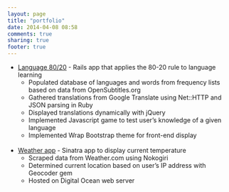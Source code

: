 ```yaml
---
layout: page
title: "portfolio"
date: 2014-04-08 08:58
comments: true
sharing: true
footer: true
---
```

<ul>
  <li><a href="language-80-20.herokuapp.com">Language 80/20</a> - Rails app that applies the 80-20 rule to language learning
    <ul>
      <li>Populated database of languages and words from frequency lists based on data from OpenSubtitles.org</li>
      <li>Gathered translations from Google Translate using Net::HTTP and JSON parsing in Ruby</li>
      <li>Displayed translations dynamically with jQuery</li>
      <li>Implemented Javascript game to test user’s knowledge of a given language</li>
      <li>Implemented Wrap Bootstrap theme for front-end display</li>
    </ul>
  </li>
  <br>
  <li><a href="107.170.26.201">Weather app</a> - Sinatra app to display current temperature
    <ul>
      <li>Scraped data from Weather.com using Nokogiri</li>
      <li>Determined current location based on user’s IP address  with Geocoder gem</li>
      <li>Hosted on Digital Ocean web server</li>
    </ul>
  </li>
</ul>